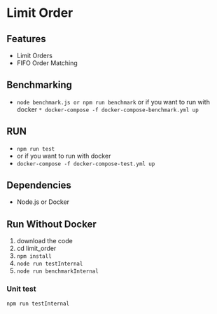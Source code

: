 
# Limit Order


## Features
- Limit Orders
- FIFO Order Matching

## Benchmarking
* `node benchmark.js or npm run benchmark`
or if you want to run with docker
`* docker-compose -f docker-compose-benchmark.yml up`

## RUN
* `npm run test`
* or if you want to run with docker
* `docker-compose -f docker-compose-test.yml up`



## Dependencies
* Node.js or Docker

## Run Without Docker
1. download the code
2. cd limit_order
3. `npm install`
4. `node run testInternal`
5. `node run benchmarkInternal`


### Unit test
`npm run testInternal`
